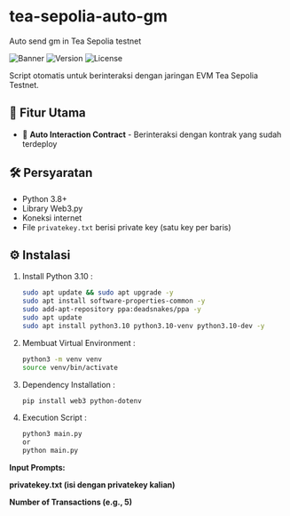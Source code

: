 # tea-sepolia-auto-gm
Auto send gm in Tea Sepolia testnet


![Banner](https://img.shields.io/badge/Helper-EVM_Tea_Sepolia_Testnet-brightgreen)
![Version](https://img.shields.io/badge/Version-2.0-blue)
![License](https://img.shields.io/badge/License-MIT-orange)

Script otomatis untuk berinteraksi dengan jaringan EVM Tea Sepolia Testnet.

## 🌟 Fitur Utama

- 🤖 **Auto Interaction Contract** - Berinteraksi dengan kontrak yang sudah terdeploy

## 🛠️ Persyaratan


- Python 3.8+
- Library Web3.py
- Koneksi internet
- File `privatekey.txt` berisi private key (satu key per baris)

## ⚙️ Instalasi


1. Install Python 3.10 :
   ```bash
   sudo apt update && sudo apt upgrade -y
   sudo apt install software-properties-common -y
   sudo add-apt-repository ppa:deadsnakes/ppa -y
   sudo apt update
   sudo apt install python3.10 python3.10-venv python3.10-dev -y

2. Membuat Virtual Environment :
   ```bash
   python3 -m venv venv
   source venv/bin/activate

3. Dependency Installation :
   ```bash
   pip install web3 python-dotenv

4. Execution Script :
   ```bash
   python3 main.py
   or 
   python main.py

**Input Prompts:**

**privatekey.txt (isi dengan privatekey kalian)**

**Number of Transactions (e.g., 5)**
